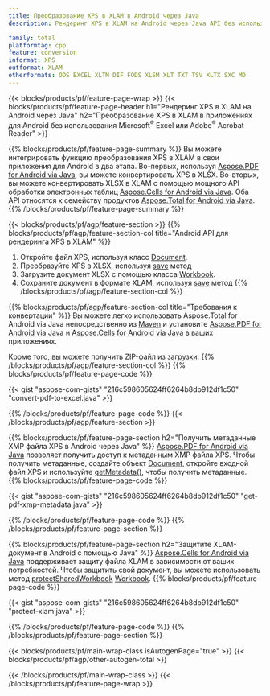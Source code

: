 ```yaml
---
title: Преобразование XPS в XLAM в Android через Java
description: Рендеринг XPS в XLAM на Android через Java API без использования Microsoft Excel или Adobe Reader

family: total
platformtag: cpp
feature: conversion
informat: XPS
outformat: XLAM
otherformats: ODS EXCEL XLTM DIF FODS XLSM XLT TXT TSV XLTX SXC MD
---
```

{{< blocks/products/pf/feature-page-wrap >}}
{{< blocks/products/pf/feature-page-header h1="Рендеринг XPS в XLAM на Android через Java" h2="Преобразование XPS в XLAM в приложениях для Android без использования Microsoft<sup>&reg;</sup> Excel или Adobe<sup>&reg;</sup> Acrobat Reader" >}}

{{% blocks/products/pf/feature-page-summary %}}
Вы можете интегрировать функцию преобразования XPS в XLAM в свои приложения для Android в два этапа. Во-первых, используя [Aspose.PDF for Android via Java](https://products.aspose.com/pdf/android-java/), вы можете конвертировать XPS в XLSX. Во-вторых, вы можете конвертировать XLSX в XLAM с помощью мощного API обработки электронных таблиц [Aspose.Cells for Android via Java](https://products.aspose.com/cells/android-java/). Оба API относятся к семейству продуктов [Aspose.Total for Android via Java](https://products.aspose.com/total/android-java/). 
{{% /blocks/products/pf/feature-page-summary  %}}

{{< blocks/products/pf/agp/feature-section >}}
{{% blocks/products/pf/agp/feature-section-col title="Android API для рендеринга XPS в XLAM" %}}
1. Откройте файл XPS, используя класс [Document](https://reference.aspose.com/pdf/java/com.aspose.pdf/Document).
2. Преобразуйте XPS в XLSX, используя [save](https://reference.aspose.com/pdf/java/com.aspose.pdf/Document#save-java.lang.String-com.aspose.pdf.SaveOptions-) метод
3. Загрузите документ XLSX с помощью класса [Workbook](https://reference.aspose.com/cells/java/com.aspose.cells/Workbook).
4. Сохраните документ в формате XLAM, используя [save](https://reference.aspose.com/cells/java/com.aspose.cells/workbook#save(java.lang.String,%20com.aspose.cells.SaveOptions)) метод
{{% /blocks/products/pf/agp/feature-section-col %}}

{{% blocks/products/pf/agp/feature-section-col title="Требования к конвертации" %}}
Вы можете легко использовать Aspose.Total for Android via Java непосредственно из [Maven](https://releases.aspose.com/total/java/) и установите [Aspose.PDF for Android via Java](https://docs.aspose.com/pdf/androidjava/installation/) и [Aspose.Cells for Android via Java](https://docs.aspose.com/cells/java/aspose-cells-for-android-через-java-установку/) в ваших приложениях.

Кроме того, вы можете получить ZIP-файл из [загрузки](https://releases.aspose.comtotal/androidjava).
{{% /blocks/products/pf/agp/feature-section-col %}}
{{% blocks/products/pf/feature-page-code %}}

{{< gist "aspose-com-gists" "216c598605624ff6264b8db912df1c50" "convert-pdf-to-excel.java" >}}



{{% /blocks/products/pf/feature-page-code %}}
{{< /blocks/products/pf/agp/feature-section >}}

{{% blocks/products/pf/feature-page-section  h2="Получить метаданные XMP файла XPS в Android через Java" %}}
[Aspose.PDF for Android via Java](https://products.aspose.com/pdf/android-java/) позволяет получить доступ к метаданным XMP файла XPS. Чтобы получить метаданные, создайте объект [Document](https://reference.aspose.com/pdf/java/com.aspose.pdf/Document), откройте входной файл XPS и используйте [getMetadata()](https://reference.aspose.com/pdf/java/com.aspose.pdf/Document#getMetadata--), чтобы получить метаданные.
{{% blocks/products/pf/feature-page-code %}}

{{< gist "aspose-com-gists" "216c598605624ff6264b8db912df1c50" "get-pdf-xmp-metadata.java" >}}

{{% /blocks/products/pf/feature-page-code  %}}
{{% /blocks/products/pf/feature-page-section %}}

{{% blocks/products/pf/feature-page-section  h2="Защитите XLAM-документ в Android с помощью Java" %}}
[Aspose.Cells for Android via Java](https://products.aspose.com/cells/android-java/) поддерживает защиту файла XLAM в зависимости от ваших потребностей. Чтобы защитить свой документ, вы можете использовать метод [protectSharedWorkbook](https://reference.aspose.com/cells/java/com.aspose.cells/workbook#protectSharedWorkbook(java.lang.String)) [Workbook](https://reference.aspose.com/cells/java/com.aspose.cells/Workbook).
{{% blocks/products/pf/feature-page-code %}}

{{< gist "aspose-com-gists" "216c598605624ff6264b8db912df1c50" "protect-xlam.java" >}}

{{% /blocks/products/pf/feature-page-code  %}}
{{% /blocks/products/pf/feature-page-section %}}

{{< blocks/products/pf/main-wrap-class isAutogenPage="true" >}}
{{< blocks/products/pf/agp/other-autogen-total >}}

{{< /blocks/products/pf/main-wrap-class >}}
{{< /blocks/products/pf/feature-page-wrap >}}